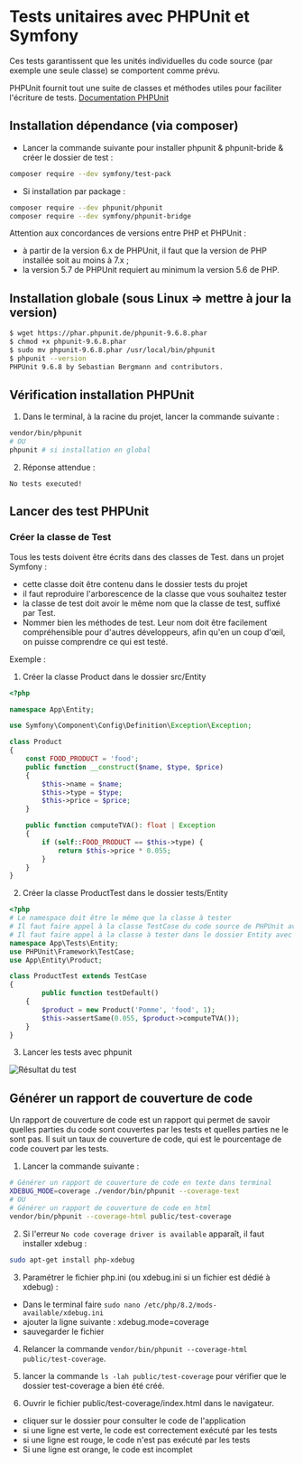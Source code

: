 # Tests unitaires avec PHPUnit et Symfony

Ces tests garantissent que les unités individuelles du code source (par exemple une seule classe) se comportent comme prévu.

PHPUnit fournit tout une suite de classes et méthodes utiles pour faciliter l'écriture de tests.
[Documentation PHPUnit](https://phpunit.de/)

## Installation dépendance (via composer)

- Lancer la commande suivante pour installer phpunit & phpunit-bride & créer le dossier de test :

```sh
composer require --dev symfony/test-pack
```

- Si installation par package :

```sh
composer require --dev phpunit/phpunit
composer require --dev symfony/phpunit-bridge
```

Attention aux concordances de versions entre PHP et PHPUnit :

- à partir de la version 6.x de PHPUnit, il faut que la version de PHP installée soit au moins à 7.x ;
- la version 5.7 de PHPUnit requiert au minimum la version 5.6 de PHP.

## Installation globale (sous Linux => mettre à jour la version)

```sh
$ wget https://phar.phpunit.de/phpunit-9.6.8.phar
$ chmod +x phpunit-9.6.8.phar
$ sudo mv phpunit-9.6.8.phar /usr/local/bin/phpunit
$ phpunit --version
PHPUnit 9.6.8 by Sebastian Bergmann and contributors.
```

## Vérification installation PHPUnit

1. Dans le terminal, à la racine du projet, lancer la commande suivante :

```sh
vendor/bin/phpunit
# OU
phpunit # si installation en global
```

2. Réponse attendue :

`No tests executed!`

## Lancer des test PHPUnit

### Créer la classe de Test

Tous les tests doivent être écrits dans des classes de Test. dans un projet Symfony :

- cette classe doit être contenu dans le dossier tests du projet
- il faut reproduire l'arborescence de la classe que vous souhaitez tester
- la classe de test doit avoir le même nom que la classe de test, suffixé par Test.
- Nommer bien les méthodes de test. Leur nom doit être facilement compréhensible pour d'autres développeurs, afin qu'en un coup d'œil, on puisse comprendre ce qui est testé.

Exemple :

1. Créer la classe Product dans le dossier src/Entity

```php
<?php

namespace App\Entity;

use Symfony\Component\Config\Definition\Exception\Exception;

class Product
{
    const FOOD_PRODUCT = 'food';
    public function __construct($name, $type, $price)
    {
        $this->name = $name;
        $this->type = $type;
        $this->price = $price;
    }

    public function computeTVA(): float | Exception
    {
        if (self::FOOD_PRODUCT == $this->type) {
            return $this->price * 0.055;
        }
    }
}
```

2. Créer la classe ProductTest dans le dossier tests/Entity

```php
<?php
# Le namespace doit être le même que la classe à tester
# Il faut faire appel à la classe TestCase du code source de PHPUnit avec le use
# Il faut faire appel à la classe à tester dans le dossier Entity avec le use
namespace App\Tests\Entity;
use PHPUnit\Framework\TestCase;
use App\Entity\Product;

class ProductTest extends TestCase
{
        public function testDefault()
    {
        $product = new Product('Pomme', 'food', 1);
        $this->assertSame(0.055, $product->computeTVA());
    }
}
```

3. Lancer les tests avec phpunit

<img src="../images/1st-test.png" alt="Résultat du test" />


## Générer un rapport de couverture de code

Un rapport de couverture de code est un rapport qui permet de savoir quelles parties du code sont couvertes par les tests et quelles parties ne le sont pas.
Il suit un taux de couverture de code, qui est le pourcentage de code couvert par les tests.

1. Lancer la commande suivante :

```sh
# Générer un rapport de couverture de code en texte dans terminal
XDEBUG_MODE=coverage ./vendor/bin/phpunit --coverage-text
# OU
# Générer un rapport de couverture de code en html
vendor/bin/phpunit --coverage-html public/test-coverage
```

2. Si l'erreur `No code coverage driver is available` apparaît, il faut installer xdebug :

```sh
sudo apt-get install php-xdebug
```

3. Paramétrer le fichier php.ini (ou xdebug.ini si un fichier est dédié à xdebug) :
<!-- `php --ini` pour connaître le chemin du fichier php.ini -->

- Dans le terminal faire `sudo nano /etc/php/8.2/mods-available/xdebug.ini`
- ajouter la ligne suivante : xdebug.mode=coverage
- sauvegarder le fichier

4. Relancer la commande `vendor/bin/phpunit --coverage-html public/test-coverage`.

5. lancer la commande `ls -lah public/test-coverage` pour vérifier que le dossier test-coverage a bien été créé.

5. Ouvrir le fichier public/test-coverage/index.html dans le navigateur.

- cliquer sur le dossier pour consulter le code de l'application
- si une ligne est verte, le code est correctement exécuté par les tests
- si une ligne est rouge, le code n'est pas exécuté par les tests
- Si une ligne est orange, le code est incomplet